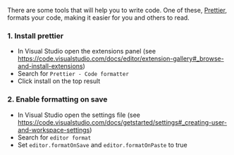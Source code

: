 There are some tools that will help you to write code. One of these, [Prettier](https://prettier.io/), formats your code, making it easier for you and others to read.

### 1. Install prettier

* In Visual Studio open the extensions panel (see https://code.visualstudio.com/docs/editor/extension-gallery#_browse-and-install-extensions)
* Search for `Prettier - Code formatter`
* Click install on the top result

### 2. Enable formatting on save

* In Visual Studio open the settings file (see https://code.visualstudio.com/docs/getstarted/settings#_creating-user-and-workspace-settings)
* Search for `editor format`
* Set `editor.formatOnSave` and `editor.formatOnPaste` to true
